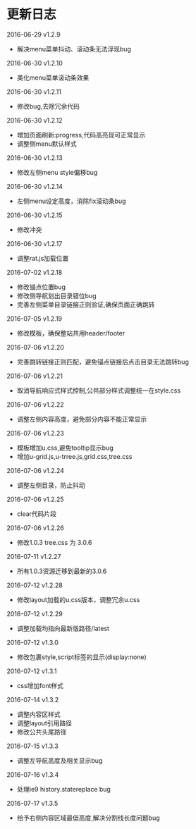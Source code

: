 # 更新日志

2016-06-29 v1.2.9

- 解决menu菜单抖动、滚动条无法浮现bug

2016-06-30 v1.2.10

- 美化menu菜单滚动条效果

2016-06-30 v1.2.11

- 修改bug,去除冗余代码

2016-06-30 v1.2.12

- 增加页面刷新:progress,代码高亮现可正常显示
- 调整侧menu默认样式

2016-06-30 v1.2.13

- 修改左侧menu style偏移bug

2016-06-30 v1.2.14

- 左侧menu设定高度，消除fix滚动条bug

2016-06-30 v1.2.15

- 修改冲突

2016-06-30 v1.2.17

- 调整rat.js加载位置

2016-07-02 v1.2.18

- 修改锚点位置bug
- 修改侧导航划出目录错位bug
- 完善左侧菜单目录链接正则验证,确保页面正确跳转

2016-07-05 v1.2.19

- 修改模板，确保整站共用header/footer

2016-07-06 v1.2.20

- 完善跳转链接正则匹配，避免锚点链接后点击目录无法跳转bug

2016-07-06 v1.2.21

- 取消导航响应式样式控制,公共部分样式调整统一在style.css

2016-07-06 v1.2.22

- 调整左侧内容高度，避免部分内容不能正常显示

2016-07-06 v1.2.23

- 模板增加u.css,避免tooltip显示bug
- 增加u-grid.js,u-trree.js,grid.css,tree.css

2016-07-06 v1.2.24

- 调整左侧目录，防止抖动

2016-07-06 v1.2.25

- clear代码片段

2016-07-06 v1.2.26

- 修改1.0.3 tree.css 为 3.0.6

2016-07-11 v1.2.27

- 所有1.0.3资源迁移到最新的3.0.6


2016-07-12 v1.2.28

- 修改layout加载的u.css版本，调整冗余u.css

2016-07-12 v1.2.29

- 调整加载均指向最新版路径/latest

2016-07-12 v1.3.0

- 修改包裹style,script标签的显示(display:none)

2016-07-12 v1.3.1

- css增加font样式

2016-07-14 v1.3.2

- 调整内容区样式
- 调整layout引用路径
- 修改公共头尾路径

2016-07-15 v1.3.3

* 调整左导航高度及相关显示bug

2016-07-16 v1.3.4

* 处理ie9 history.statereplace bug

2016-07-17 v1.3.5

* 给予右侧内容区域最低高度,解决分割线长度问题bug